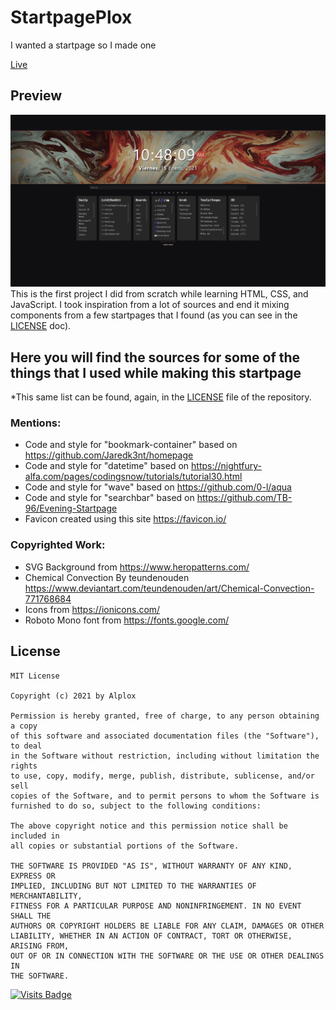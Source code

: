 # StartpagePlox
I wanted a startpage so I made one

[Live](https://alplox.github.io/StartpagePlox/)

## Preview
[![](https://raw.githubusercontent.com/Alplox/StartpagePlox/master/StartpagePlox.png)](https://alplox.github.io/StartpagePlox/)
This is the first project I did from scratch while learning HTML, CSS, and JavaScript.
I took inspiration from a lot of sources and end it mixing components from a few startpages that I found (as you can see in the [LICENSE](https://github.com/Alplox/StartpagePlox/blob/main/LICENSE) doc).

## Here you will find the sources for some of the things that I used while making this startpage
*This same list can be found, again, in the [LICENSE](https://github.com/Alplox/StartpagePlox/blob/main/LICENSE) file of the repository.
### Mentions:
- Code and style for "bookmark-container" based on https://github.com/Jaredk3nt/homepage
- Code and style for "datetime" based on https://nightfury-alfa.com/pages/codingsnow/tutorials/tutorial30.html
- Code and style for "wave" based on https://github.com/0-l/aqua
- Code and style for "searchbar" based on https://github.com/TB-96/Evening-Startpage
- Favicon created using this site https://favicon.io/

### Copyrighted Work:
- SVG Background from https://www.heropatterns.com/
- Chemical Convection By teundenouden https://www.deviantart.com/teundenouden/art/Chemical-Convection-771768684
- Icons from https://ionicons.com/
- Roboto Mono font from https://fonts.google.com/

## License
```
MIT License

Copyright (c) 2021 by Alplox

Permission is hereby granted, free of charge, to any person obtaining a copy
of this software and associated documentation files (the "Software"), to deal
in the Software without restriction, including without limitation the rights
to use, copy, modify, merge, publish, distribute, sublicense, and/or sell
copies of the Software, and to permit persons to whom the Software is
furnished to do so, subject to the following conditions:

The above copyright notice and this permission notice shall be included in
all copies or substantial portions of the Software.

THE SOFTWARE IS PROVIDED "AS IS", WITHOUT WARRANTY OF ANY KIND, EXPRESS OR
IMPLIED, INCLUDING BUT NOT LIMITED TO THE WARRANTIES OF MERCHANTABILITY,
FITNESS FOR A PARTICULAR PURPOSE AND NONINFRINGEMENT. IN NO EVENT SHALL THE
AUTHORS OR COPYRIGHT HOLDERS BE LIABLE FOR ANY CLAIM, DAMAGES OR OTHER
LIABILITY, WHETHER IN AN ACTION OF CONTRACT, TORT OR OTHERWISE, ARISING FROM,
OUT OF OR IN CONNECTION WITH THE SOFTWARE OR THE USE OR OTHER DEALINGS IN
THE SOFTWARE.
```

[![Visits Badge](https://badges.pufler.dev/visits/Alplox/StartpagePlox)](https://badges.pufler.dev)
